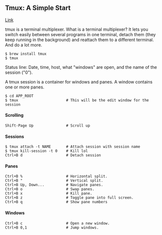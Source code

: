 ## Tmux: A Simple Start
[Link](http://www.sitepoint.com/tmux-a-simple-start/)

tmux is a terminal multiplexer. What is a terminal multiplexer? It lets you switch easily between several programs in one terminal, detach them (they keep running in the background) and reattach them to a different terminal. And do a lot more.

    $ brew install tmux
    $ tmux

Status line: Date, time, host, what "windows" are open, and the name of the session ("0").

A tmux session is a container for windows and panes. A window contains one or more panes.

    $ cd APP_ROOT
    $ tmux                      # This will be the edit window for the session

#### Scrolling
    
    Shift-Page Up               # Scroll up

#### Sessions
    
    $ tmux attach -t NAME       # Attach session with session name
    $ tmux kill-session -t 0    # Kill lol
    Ctrl+B d                    # Detach session

#### Panes

    Ctrl+B %                    # Horizontal split.
    Ctrl+B "                    # Vertical split.
    Ctrl+B Up, Down...          # Navigate panes.
    Ctrl+B o                    # Swap panes.
    Ctrl+B x                    # Kill pane.
    Ctrl+B z                    # Toggle pane into full screen.
    Ctrl+B q                    # Show pane numbers
    
#### Windows

    Ctrl+B c                    # Open a new window.
    Ctrl+B 0,1                  # Jump windows.